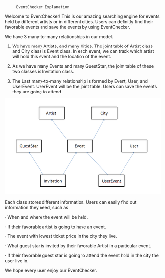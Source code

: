          EventChecker Explanation

Welcome to EventChecker! This is our amazing searching engine for events held by different artists or in different cities. Users can definitly find their favorable events and save the events by using EventChecker.

We have 3 many-to-many relationships in our model.

1. We have many Artists, and many Cities. The joint table of Artist class and Ciry class is Event class. In each event, we can track which artist will hold this event and the location of the event.

2. As we have many Events and many GuestStar, the joint table of these two classes is Invitation class.

3. The Last many-to-many relationship is formed by Event, User, and UserEvent. UserEvent will be the joint table. Users can save the events they are going to attend.

![Alt picture](picture.png?raw=true "Title")


Each class stores different information. Users can easily find out information they need, such as

· When and where the event will be held.

· If their favorable artist is going to have an event.

· The event with lowest ticket price in the city they live.

· What guest star is invited by their favorable Artist in a particular event.

· If their favorable guest star is going to attend the event hold in the city the user live in.


We hope every user enjoy our EventChecker.
